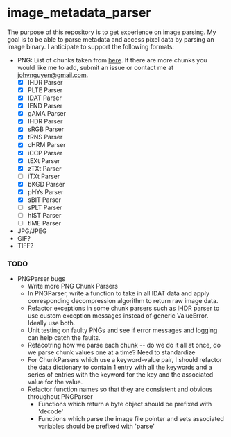 # image_metadata_parser

The purpose of this repository is to get experience on image parsing. My goal is to be able to parse metadata and access pixel data by parsing an image binary.
I anticipate to support the following formats:
- PNG: List of chunks taken from [here](http://www.libpng.org/pub/png/spec/1.2/PNG-Chunks.html). If there are more chunks you would like me to add, submit an issue or contact me at <johvnguyen@gmail.com>.
	- [x] IHDR Parser
	- [x] PLTE Parser
	- [x] IDAT Parser
	- [x] IEND Parser
	- [x] gAMA Parser
	- [x] IHDR Parser
	- [x] sRGB Parser
	- [x] tRNS Parser
	- [x] cHRM Parser
	- [x] iCCP Parser
	- [x] tEXt Parser
	- [x] zTXt Parser
	- [ ] iTXt Parser
	- [x] bKGD Parser
	- [x] pHYs Parser
	- [x] sBIT Parser
	- [ ] sPLT Parser
	- [ ] hIST Parser
	- [ ] tIME Parser

- JPG/JPEG
- GIF?
- TIFF?


### TODO
- PNGParser bugs
	- Write more PNG Chunk Parsers
	- In PNGParser, write a function to take in all IDAT data and apply corresponding decompression algorithm to return raw image data.
	- Refactor exceptions in some chunk parsers such as IHDR parser to use custom exception messages instead of generic ValueError. Ideally use both.
	- Unit testing on faulty PNGs and see if error messages and logging can help catch the faults.
	- Refacotring how we parse each chunk -- do we do it all at once, do we parse chunk values one at a time? Need to standardize
	- For ChunkParsers which use a keyword-value pair, I should refactor the data dictionary to contain 1 entry with all the keywords and a series of entries with the keyword for the key and the associated value for the value.
	- Refactor function names so that they are consistent and obvious throughout PNGParser
		- Functions which return a byte object should be prefixed with 'decode'
		- Functions which parse the image file pointer and sets associated variables should be prefixed with 'parse'
